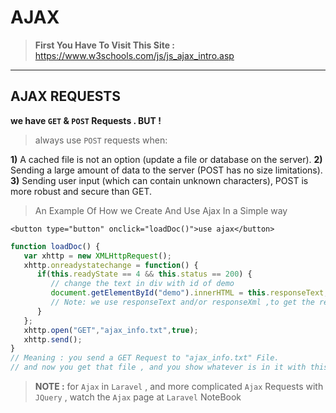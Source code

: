 # AJAX
> **First You Have To Visit This Site :** https://www.w3schools.com/js/js_ajax_intro.asp

---

## AJAX REQUESTS

**we have `GET` & `POST` Requests . BUT !**

> always use `POST` requests when:

**1)** A cached file is not an option (update a file or database on the server).
**2)** Sending a large amount of data to the server (POST has no size limitations).
**3)** Sending user input (which can contain unknown characters), POST is more robust and secure than GET.

> An Example Of How we Create And Use Ajax In a Simple way

```markup
<button type="button" onclick="loadDoc()">use ajax</button>
```

```javascript
function loadDoc() {
   var xhttp = new XMLHttpRequest();
   xhttp.onreadystatechange = function() {
      if(this.readyState == 4 && this.status == 200) {
         // change the text in div with id of demo
         document.getElementById("demo").innerHTML = this.responseText;
         // Note: we use responseText and/or responseXml ,to get the result after calling open and send
      }
   };
   xhttp.open("GET","ajax_info.txt",true);
   xhttp.send();
}
// Meaning : you send a GET Request to "ajax_info.txt" File.
// and now you get that file , and you show whatever is in it with this.responseText
```

> **NOTE :** for `Ajax` in `Laravel` , and more complicated `Ajax` Requests with `JQuery` , watch the `Ajax` page at `Laravel` NoteBook




